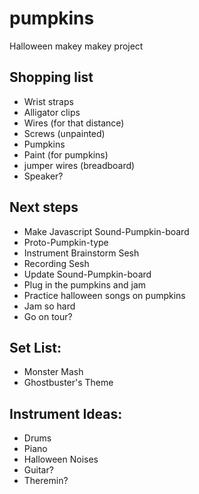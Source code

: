 # pumpkins
Halloween makey makey project

## Shopping list
* Wrist straps
* Alligator clips
* Wires (for that distance)
* Screws (unpainted)
* Pumpkins
* Paint (for pumpkins)
* jumper wires (breadboard)
* Speaker?

## Next steps
* Make Javascript Sound-Pumpkin-board
* Proto-Pumpkin-type
* Instrument Brainstorm Sesh
* Recording Sesh
* Update Sound-Pumpkin-board
* Plug in the pumpkins and jam
* Practice halloween songs on pumpkins
* Jam so hard
* Go on tour?

## Set List:
* Monster Mash
* Ghostbuster's Theme

## Instrument Ideas:
* Drums
* Piano
* Halloween Noises
* Guitar?
* Theremin?
